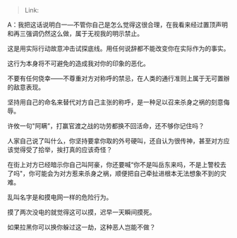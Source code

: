 > Link: 

A：我把这话说明白一—不管你自己是怎么觉得这很合理，在我看来经过置顶声明和再三强调仍然这么做，属于无视我的明示禁止。

这是用实际行动故意冲击试探底线。用任何说辞都不能改变你在实际作为的事实。

这行为本身将不可避免的造成我对你的印象的恶化。

不要有任何侥幸——不尊重对方对称呼的禁忌，在人类的通行准则上属于无可置辦的敌意表现。

坚持用自己的命名来替代对方自己主张的称呼，是一种足以召来杀身之祸的刻意侮辱。

许攸一句"阿瞒”，打赢官渡之战的功劳都换不回活命，还不够你记住吗？

人家自己说了叫什么，你坚持要拿你取的外号硬叫，还自认为很传神，甚至对方应该觉得受了拾举，挨打真的应该奇怪？

在街上对方已经暗示你自己叫阿豪，你还要喊“你不是叫岳东来吗，不是上警校去了吗"，你可能会为对方惹来杀身之祸，顺便把自己牵扯进根本无法想象不到的灾难。

乱叫名字是和摸电网一样的危险行为。

摸了两次没电的就觉得这可以摸，迟早一天瞬间摸死。

如果拉黑你可以换你躲过这一劫，这种恶人岂能不做？